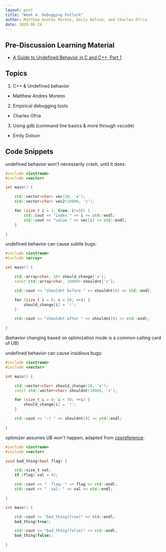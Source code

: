 ```yaml
---
layout: post
title: "Week 4: Debugging Potluck"
author: Matthew Andres Moreno, Emily Dolson, and Charles Ofria
date: 2020-06-24
---
```


## Pre-Discussion Learning Material

* [A Guide to Undefined Behavior in C and C++, Part 1](https://blog.regehr.org/archives/213)

## Topics

1. C++ & Undefined behavior
  * Matthew Andres Moreno
2. Empirical debugging tools
  * Charles Ofria
3. Using gdb (command line basics & more through vscode)
  * Emily Dolson

## Code Snippets

undefined behavior won't necessarily crash, until it does:
```c++
#include <iostream>
#include <vector>

int main() {

	std::vector<char> vec(10, 'a');
	std::vector<char> vec2(10000, 'z');

	for (size_t i = 1; true; i*=10) {
		std::cout << "index " << i << std::endl;
		std::cout << "value " << vec[i] << std::endl;
	}

}
```

undefined behavior can cause subtle bugs:
```c++
#include <iostream>
#include <array>

int main() {

	std::array<char, 10> should_change{'a'};
	const std::array<char, 10000> shouldnt{'z'};

	std::cout << "shouldnt before " << shouldnt[0] << std::endl;

	for (size_t i = 0; i < 50; ++i) {
		should_change[i] = '!';
	}

	std::cout << "shouldnt after " << shouldnt[0] << std::endl;

}
```
(behavior changing based on optimization mode is a common calling card of UB)


undefined behavior can cause insidious bugs:
```c++
#include <iostream>
#include <vector>

int main() {

	std::vector<char> should_change(10, 'a');
	const std::vector<char> shouldnt(10000, 'z');

	for (size_t i = 0; i < 50; ++i) {
		should_change[i] = '!';
	}

	std::cout << ":( " << shouldnt[0] << std::endl;

}
```

optimizer assumes UB won't happen, adapted from [cppreference](https://en.cppreference.com/w/cpp/language/ub#UB_and_optimization):
```c++
#include <iostream>
#include <vector>

void bad_thing(bool flag) {

	std::size_t val;
	if (flag) val = 42;

	std::cout << "  flag: " << flag << std::endl;
	std::cout << "  val: " << val << std::endl;

}

int main() {

	std::cout << "bad_thing(true)" << std::endl;
	bad_thing(true);

	std::cout << "bad_thing(false)" << std::endl;
	bad_thing(false);

}
```
